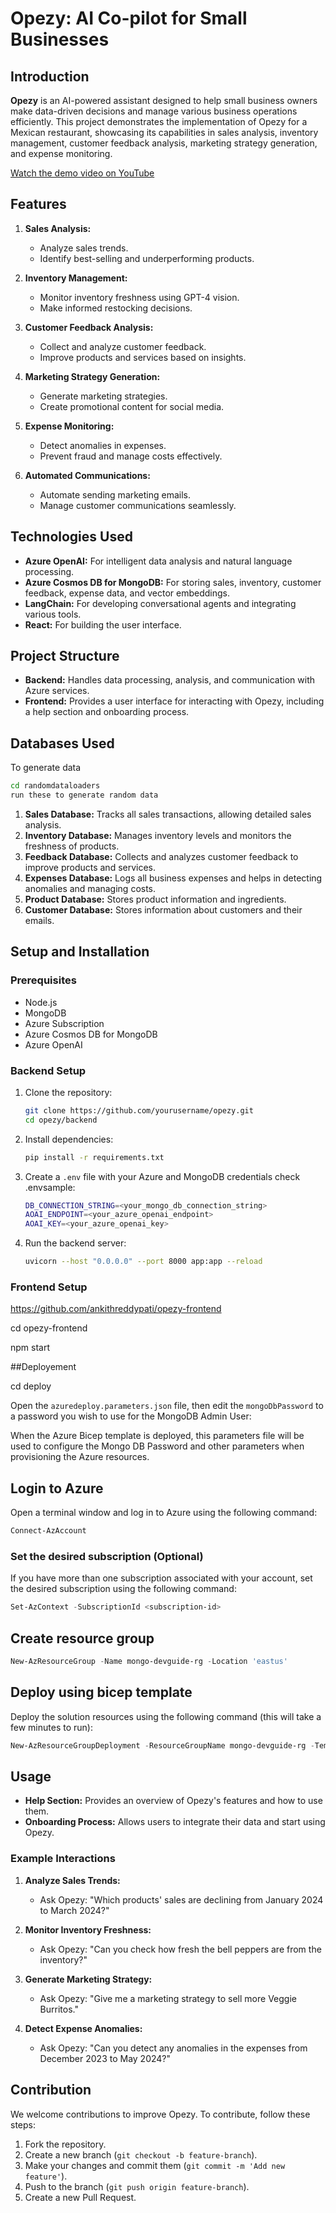 # Opezy: AI Co-pilot for Small Businesses

## Introduction

**Opezy** is an AI-powered assistant designed to help small business owners make data-driven decisions and manage various business operations efficiently. This project demonstrates the implementation of Opezy for a Mexican restaurant, showcasing its capabilities in sales analysis, inventory management, customer feedback analysis, marketing strategy generation, and expense monitoring.

[Watch the demo video on YouTube](https://youtu.be/C4sH4Qgx83o)


## Features

1. **Sales Analysis:**
   - Analyze sales trends.
   - Identify best-selling and underperforming products.

2. **Inventory Management:**
   - Monitor inventory freshness using GPT-4 vision.
   - Make informed restocking decisions.

3. **Customer Feedback Analysis:**
   - Collect and analyze customer feedback.
   - Improve products and services based on insights.

4. **Marketing Strategy Generation:**
   - Generate marketing strategies.
   - Create promotional content for social media.

5. **Expense Monitoring:**
   - Detect anomalies in expenses.
   - Prevent fraud and manage costs effectively.

6. **Automated Communications:**
   - Automate sending marketing emails.
   - Manage customer communications seamlessly.

## Technologies Used

- **Azure OpenAI:** For intelligent data analysis and natural language processing.
- **Azure Cosmos DB for MongoDB:** For storing sales, inventory, customer feedback, expense data, and vector embeddings.
- **LangChain:** For developing conversational agents and integrating various tools.
- **React:** For building the user interface.

## Project Structure

- **Backend:** Handles data processing, analysis, and communication with Azure services.
- **Frontend:** Provides a user interface for interacting with Opezy, including a help section and onboarding process.

## Databases Used


To generate data 
 ```sh
cd randomdataloaders
run these to generate random data
 ```

1. **Sales Database:** Tracks all sales transactions, allowing detailed sales analysis.
2. **Inventory Database:** Manages inventory levels and monitors the freshness of products.
3. **Feedback Database:** Collects and analyzes customer feedback to improve products and services.
4. **Expenses Database:** Logs all business expenses and helps in detecting anomalies and managing costs.
5. **Product Database:** Stores product information and ingredients.
6. **Customer Database:** Stores information about customers and their emails.

## Setup and Installation

### Prerequisites

- Node.js
- MongoDB
- Azure Subscription
- Azure Cosmos DB for MongoDB
- Azure OpenAI

### Backend Setup

1. Clone the repository:
   ```sh
   git clone https://github.com/yourusername/opezy.git
   cd opezy/backend
   ```

2. Install dependencies:
   ```sh
   pip install -r requirements.txt
   ```

3. Create a `.env` file with your Azure and MongoDB credentials check .envsample:
   ```sh
   DB_CONNECTION_STRING=<your_mongo_db_connection_string>
   AOAI_ENDPOINT=<your_azure_openai_endpoint>
   AOAI_KEY=<your_azure_openai_key>
   ```

4. Run the backend server:
   ```sh
   uvicorn --host "0.0.0.0" --port 8000 app:app --reload
   ```

### Frontend Setup
https://github.com/ankithreddypati/opezy-frontend

cd opezy-frontend 

npm start


##Deployement 

cd deploy

Open the `azuredeploy.parameters.json` file, then edit the `mongoDbPassword` to a password you wish to use for the MongoDB Admin User:


When the Azure Bicep template is deployed, this parameters file will be used to configure the Mongo DB Password and other parameters when provisioning the Azure resources.

## Login to Azure

Open a terminal window and log in to Azure using the following command:

```Powershell
Connect-AzAccount
```

### Set the desired subscription (Optional)

If you have more than one subscription associated with your account, set the desired subscription using the following command:

```Powershell
Set-AzContext -SubscriptionId <subscription-id>
```

## Create resource group

```Powershell
New-AzResourceGroup -Name mongo-devguide-rg -Location 'eastus'
```

## Deploy using bicep template

Deploy the solution resources using the following command (this will take a few minutes to run):

```Powershell
New-AzResourceGroupDeployment -ResourceGroupName mongo-devguide-rg -TemplateFile .\azuredeploy.bicep -TemplateParameterFile .\azuredeploy.parameters.json -c
```


## Usage

- **Help Section:** Provides an overview of Opezy's features and how to use them.
- **Onboarding Process:** Allows users to integrate their data and start using Opezy.

### Example Interactions

1. **Analyze Sales Trends:**
   - Ask Opezy: "Which products' sales are declining from January 2024 to March 2024?"
   
2. **Monitor Inventory Freshness:**
   - Ask Opezy: "Can you check how fresh the bell peppers are from the inventory?"

3. **Generate Marketing Strategy:**
   - Ask Opezy: "Give me a marketing strategy to sell more Veggie Burritos."

4. **Detect Expense Anomalies:**
   - Ask Opezy: "Can you detect any anomalies in the expenses from December 2023 to May 2024?"

## Contribution

We welcome contributions to improve Opezy. To contribute, follow these steps:

1. Fork the repository.
2. Create a new branch (`git checkout -b feature-branch`).
3. Make your changes and commit them (`git commit -m 'Add new feature'`).
4. Push to the branch (`git push origin feature-branch`).
5. Create a new Pull Request.




